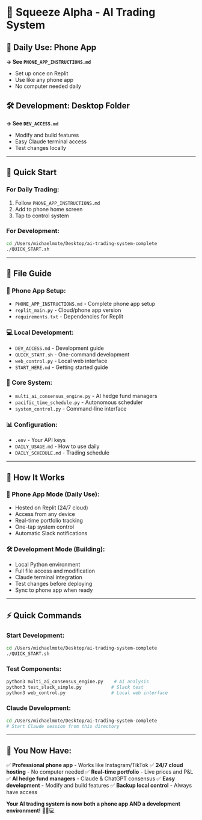 # 🤖 Squeeze Alpha - AI Trading System

## 📱 **Daily Use: Phone App**
**→ See `PHONE_APP_INSTRUCTIONS.md`**
- Set up once on Replit
- Use like any phone app
- No computer needed daily

## 🛠️ **Development: Desktop Folder**
**→ See `DEV_ACCESS.md`**
- Modify and build features
- Easy Claude terminal access
- Test changes locally

---

## 🚀 **Quick Start**

### **For Daily Trading:**
1. Follow `PHONE_APP_INSTRUCTIONS.md`
2. Add to phone home screen
3. Tap to control system

### **For Development:**
```bash
cd /Users/michaelmote/Desktop/ai-trading-system-complete
./QUICK_START.sh
```

---

## 📁 **File Guide**

### **📱 Phone App Setup:**
- `PHONE_APP_INSTRUCTIONS.md` - Complete phone app setup
- `replit_main.py` - Cloud/phone app version
- `requirements.txt` - Dependencies for Replit

### **💻 Local Development:**
- `DEV_ACCESS.md` - Development guide
- `QUICK_START.sh` - One-command development
- `web_control.py` - Local web interface
- `START_HERE.md` - Getting started guide

### **🧠 Core System:**
- `multi_ai_consensus_engine.py` - AI hedge fund managers
- `pacific_time_schedule.py` - Autonomous scheduler
- `system_control.py` - Command-line interface

### **📊 Configuration:**
- `.env` - Your API keys
- `DAILY_USAGE.md` - How to use daily
- `DAILY_SCHEDULE.md` - Trading schedule

---

## 🎯 **How It Works**

### **📱 Phone App Mode (Daily Use):**
- Hosted on Replit (24/7 cloud)
- Access from any device
- Real-time portfolio tracking
- One-tap system control
- Automatic Slack notifications

### **🛠️ Development Mode (Building):**
- Local Python environment
- Full file access and modification
- Claude terminal integration
- Test changes before deploying
- Sync to phone app when ready

---

## ⚡ **Quick Commands**

### **Start Development:**
```bash
cd /Users/michaelmote/Desktop/ai-trading-system-complete
./QUICK_START.sh
```

### **Test Components:**
```bash
python3 multi_ai_consensus_engine.py    # AI analysis
python3 test_slack_simple.py           # Slack test
python3 web_control.py                 # Local web interface
```

### **Claude Development:**
```bash
cd /Users/michaelmote/Desktop/ai-trading-system-complete
# Start Claude session from this directory
```

---

## 🎉 **You Now Have:**

✅ **Professional phone app** - Works like Instagram/TikTok
✅ **24/7 cloud hosting** - No computer needed
✅ **Real-time portfolio** - Live prices and P&L
✅ **AI hedge fund managers** - Claude & ChatGPT consensus
✅ **Easy development** - Modify and build features
✅ **Backup local control** - Always have access

**Your AI trading system is now both a phone app AND a development environment\!** 🚀📱💻

